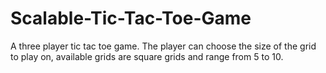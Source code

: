 # Scalable-Tic-Tac-Toe-Game
A three player tic tac toe game.  The player can choose the size of the grid to play on, available grids are square grids and range from 5 to 10.
